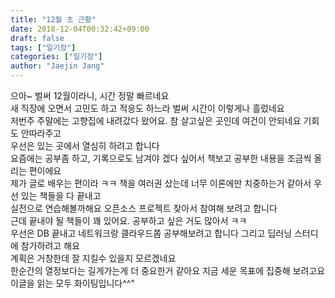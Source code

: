 ```yaml
---
title: "12월 초 근황"
date: 2018-12-04T00:32:42+09:00
draft: false
tags: ["일기장"]
categories: ["일기장"]
author: "Jaejin Jang"
---
```


으아~ 벌써 12월이라니, 시간 정말 빠르네요  
새 직장에 오면서 고민도 하고 적응도 하느라 벌써 시간이 이렇게나 흘렀네요  
저번주 주말에는 고향집에 내려갔다 왔어요. 참 살고싶은 곳인데 여건이 안되네요 기회도 안따라주고  
우선은 있는 곳에서 열심히 하려고 합니다  
요즘에는 공부좀 하고, 기록으로도 남겨야 겠다 싶어서 책보고 공부한 내용을 조금씩 올리는 편이에요  
제가 글로 배우는 편이라 ㅋㅋ 책을 여러권 샀는데 너무 이론에만 치중하는거 같아서 우선 있는 책들을 다 끝내고  
실전으로 연습해볼까해요 오픈소스 프로젝트 찾아서 참여해 보려고 합니다  
근데 끝내야 될 책들이 꽤 있어요. 공부하고 싶은 거도 많아서 ㅋㅋ  
우선은 DB 끝내고 네트워크랑 클라우드쫌 공부해보려고 합니다 그리고 딥러닝 스터디에 참가하려고 해요  
계획은 거창한데 잘 지킬수 있을지 모르겠네요  
한순간의 열정보다는 길게가는게 더 중요한거 같아요 지금 세운 목표에 집중해 보려고요  
이글을 읽는 모두 화이팅입니다^^"  
